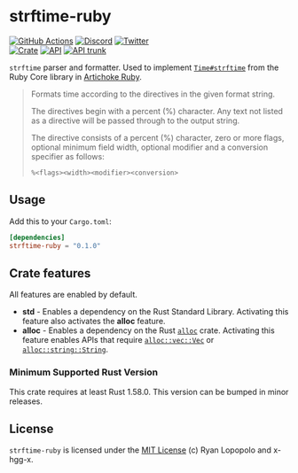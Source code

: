 # strftime-ruby

[![GitHub Actions](https://github.com/artichoke/strftime-ruby/workflows/CI/badge.svg)](https://github.com/artichoke/strftime-ruby/actions)
[![Discord](https://img.shields.io/discord/607683947496734760)](https://discord.gg/QCe2tp2)
[![Twitter](https://img.shields.io/twitter/follow/artichokeruby?label=Follow&style=social)](https://twitter.com/artichokeruby)
<br>
[![Crate](https://img.shields.io/crates/v/strftime-ruby.svg)](https://crates.io/crates/strftime-ruby)
[![API](https://docs.rs/strftime-ruby/badge.svg)](https://docs.rs/strftime-ruby)
[![API trunk](https://img.shields.io/badge/docs-trunk-blue.svg)](https://artichoke.github.io/strftime-ruby/strftime/)

`strftime` parser and formatter. Used to implement [`Time#strftime`] from the
Ruby Core library in [Artichoke Ruby][artichoke].

[`time#strftime`]: https://ruby-doc.org/core-3.1.2/Time.html#method-i-strftime
[artichoke]: https://github.com/artichoke/artichoke

> Formats time according to the directives in the given format string.
>
> The directives begin with a percent (%) character. Any text not listed as a
> directive will be passed through to the output string.
>
> The directive consists of a percent (%) character, zero or more flags,
> optional minimum field width, optional modifier and a conversion specifier as
> follows:
>
> ```text
> %<flags><width><modifier><conversion>
> ```

## Usage

Add this to your `Cargo.toml`:

```toml
[dependencies]
strftime-ruby = "0.1.0"
```

## Crate features

All features are enabled by default.

- **std** - Enables a dependency on the Rust Standard Library. Activating this
  feature also activates the **alloc** feature.
- **alloc** - Enables a dependency on the Rust [`alloc`] crate. Activating this
  feature enables APIs that require [`alloc::vec::Vec`] or
  [`alloc::string::String`].

[`alloc`]: https://doc.rust-lang.org/alloc/
[`alloc::vec::vec`]: https://doc.rust-lang.org/alloc/vec/struct.Vec.html
[`alloc::string::string`]:
  https://doc.rust-lang.org/alloc/string/struct.String.html

### Minimum Supported Rust Version

This crate requires at least Rust 1.58.0. This version can be bumped in minor
releases.

## License

`strftime-ruby` is licensed under the [MIT License](LICENSE) (c) Ryan Lopopolo
and x-hgg-x.
